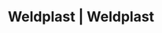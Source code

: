 ---
Filename: "eshop-products-variant209"
Link: "file:/Users/vinayakpatel/Downloads/www.weldplast.cz/eshop_products_compare/add/eshop-products-variant209"
product_name: "null"
product_id: "null"
title: "Weldplast | Weldplast"
product_desc: ""
product_specs: ""
product_downloads: ""
href: ""
p_desc_2: ""
accessories: ""
similar_products: ""
---